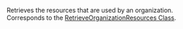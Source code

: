 Retrieves the resources that are used by an organization.  
Corresponds to the [RetrieveOrganizationResources Class](https://msdn.microsoft.com/library/microsoft.crm.sdk.messages.retrieveorganizationresourcesrequest.aspx).
